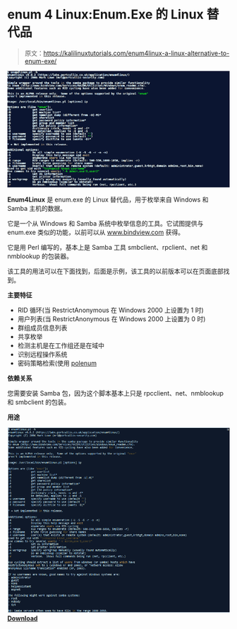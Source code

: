 # enum 4 Linux:Enum.Exe 的 Linux 替代品

> 原文：<https://kalilinuxtutorials.com/enum4linux-a-linux-alternative-to-enum-exe/>

[![Enum4Linux : A Linux Alternative To Enum.Exe](img/6618d36291591f4854a15ee1704d030e.png "Enum4Linux : A Linux Alternative To Enum.Exe")](https://1.bp.blogspot.com/-9mWaQhnkqPo/X23EWipRTKI/AAAAAAAAHps/mK5ge24_2N0ZxmkQ3SQ5frddRW1mHYTzACLcBGAsYHQ/s728/enum4linux%25281%2529.png)

**Enum4Linux** 是 enum.exe 的 Linux 替代品，用于枚举来自 Windows 和 Samba 主机的数据。

它是一个从 Windows 和 Samba 系统中枚举信息的工具。它试图提供与 enum.exe 类似的功能，以前可以从 www.bindview.com 获得。

它是用 Perl 编写的，基本上是 Samba 工具 smbclient、rpclient、net 和 nmblookup 的包装器。

该工具的用法可以在下面找到，后面是示例，该工具的以前版本可以在页面底部找到。

**主要特征**

*   RID 循环(当 RestrictAnonymous 在 Windows 2000 上设置为 1 时)
*   用户列表(当 RestrictAnonymous 在 Windows 2000 上设置为 0 时)
*   群组成员信息列表
*   共享枚举
*   检测主机是在工作组还是在域中
*   识别远程操作系统
*   密码策略检索(使用 [polenum](https://labs.portcullis.co.uk/tools/polenum/)

**依赖关系**

您需要安装 Samba 包，因为这个脚本基本上只是 rpcclient、net、nmblookup 和 smbclient 的包装。

**用途**

![](img/4684411bd41884d455bb2b540f85708a.png)[**Download**](https://github.com/CiscoCXSecurity/enum4linux)